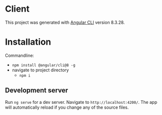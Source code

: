 # Client

This project was generated with [Angular CLI](https://github.com/angular/angular-cli) version 8.3.28.

# Installation
Commandline:
- `npm install @angular/cli@8 -g`
- navigate to project directory
    - `npm i`

## Development server

Run `ng serve` for a dev server. Navigate to `http://localhost:4200/`. The app will automatically reload if you change any of the source files.
